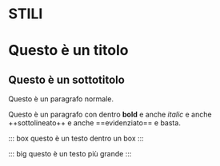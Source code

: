 # STILI

# Questo è un titolo

## Questo è un sottotitolo

Questo è un paragrafo normale.

Questo è un paragrafo con dentro **bold** e anche *italic* e anche ++sottolineato++ e anche ==evidenziato== e basta.

::: box
questo è un testo dentro un box
:::

::: big
questo è un testo più grande
:::
